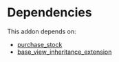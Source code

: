 # Dependencies

This addon depends on:

- [purchase_stock](https://github.com/bringout/oca-ocb-warehouse/tree/4c1ff8cb52709f535ff86b9a29fa1cb59fa1c290/odoo-bringout-oca-ocb-purchase_stock)
- [base_view_inheritance_extension](https://github.com/bringout/oca-technical)
